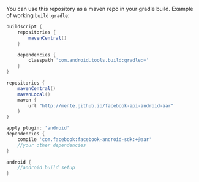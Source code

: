 You can use this repository as a maven repo in your gradle build. Example of working `build.gradle`:

```groovy
buildscript {
    repositories {
        mavenCentral()
    }

    dependencies {
        classpath 'com.android.tools.build:gradle:+'
    }
}

repositories {
    mavenCentral()
    mavenLocal()
    maven {
        url "http://mente.github.io/facebook-api-android-aar"
    }
}

apply plugin: 'android'
dependencies {
    compile 'com.facebook:facebook-android-sdk:+@aar'
    //your other dependencies
}

android {
	//android build setup
}
```
